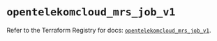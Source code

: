 # `opentelekomcloud_mrs_job_v1`

Refer to the Terraform Registry for docs: [`opentelekomcloud_mrs_job_v1`](https://registry.terraform.io/providers/opentelekomcloud/opentelekomcloud/1.36.16/docs/resources/mrs_job_v1).
